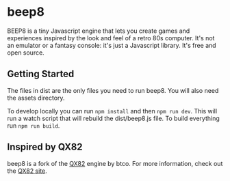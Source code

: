 # beep8

BEEP8 is a tiny Javascript engine that lets you create games and experiences inspired by the look and feel of a retro 80s computer. It's not an emulator or a fantasy console: it's just a Javascript library. It's free and open source.

## Getting Started

The files in dist are the only files you need to run beep8. You will also need the assets directory.

To develop locally you can run `npm install` and then `npm run dev`. This will run a watch script that will rebuild the dist/beep8.js file. To build everything run `npm run build`.

## Inspired by QX82

beep8 is a fork of the [QX82](https://github.com/btco/qx82) engine by btco. For more information, check out the [QX82 site](https://btco.github.io/qx82).
